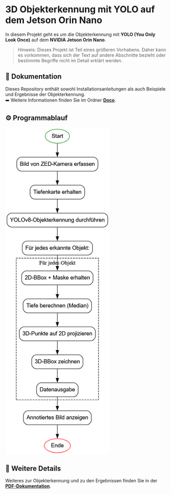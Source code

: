 # 3D Objekterkennung mit YOLO auf dem Jetson Orin Nano

In diesem Projekt geht es um die Objekterkennung mit **YOLO (You Only Look Once)** auf dem **NVIDIA Jetson Orin Nano**.  
> Hinweis: Dieses Projekt ist Teil eines größeren Vorhabens. Daher kann es vorkommen, dass sich der Text auf andere Abschnitte bezieht oder bestimmte Begriffe nicht im Detail erklärt werden.

## 📁 Dokumentation

Dieses Repository enthält sowohl Installationsanleitungen als auch Beispiele und Ergebnisse der Objekterkennung.  
➡️ Weitere Informationen finden Sie im Ordner [**Doco**](./Doco).

## ⚙️ Programmablauf

![Vereinfachter Programmablauf](Doco/Bilder/Programmablauf.png)

## 📄 Weitere Details

Weiteres zur Objekterkennung und zu den Ergebnissen finden Sie in der [**PDF-Dokumentation**](docs/3d_detection_with_yolo.pdf).

